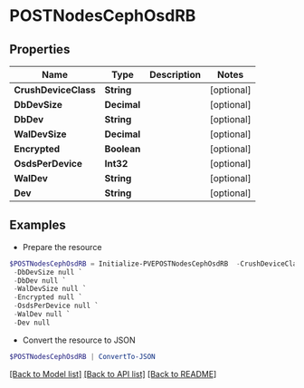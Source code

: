 # POSTNodesCephOsdRB
## Properties

Name | Type | Description | Notes
------------ | ------------- | ------------- | -------------
**CrushDeviceClass** | **String** |  | [optional] 
**DbDevSize** | **Decimal** |  | [optional] 
**DbDev** | **String** |  | [optional] 
**WalDevSize** | **Decimal** |  | [optional] 
**Encrypted** | **Boolean** |  | [optional] 
**OsdsPerDevice** | **Int32** |  | [optional] 
**WalDev** | **String** |  | [optional] 
**Dev** | **String** |  | [optional] 

## Examples

- Prepare the resource
```powershell
$POSTNodesCephOsdRB = Initialize-PVEPOSTNodesCephOsdRB  -CrushDeviceClass null `
 -DbDevSize null `
 -DbDev null `
 -WalDevSize null `
 -Encrypted null `
 -OsdsPerDevice null `
 -WalDev null `
 -Dev null
```

- Convert the resource to JSON
```powershell
$POSTNodesCephOsdRB | ConvertTo-JSON
```

[[Back to Model list]](../README.md#documentation-for-models) [[Back to API list]](../README.md#documentation-for-api-endpoints) [[Back to README]](../README.md)

